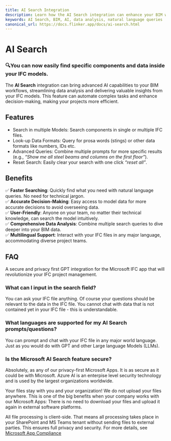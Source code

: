 ```yaml
---
title: AI Search Integration
description: Learn how the AI Search integration can enhance your BIM workflows with advanced AI capabilities.
keywords: AI Search, BIM, AI, data analysis, natural language queries
canonical_url: https://docs.flinker.app/docs/ai-search.html
---
```



# AI Search 

### 🔍You can now easily find specific components and data inside your IFC models. 

The **AI Search** integration can bring advanced AI capabilities to your BIM workflows, streamlining data analysis and delivering valuable insights from your IFC models. This feature can automate complex tasks and enhance decision-making, making your projects more efficient. 

<!-- ### Sample questions in natural language:

-*“How many steel beams are in the model?”*<br>
-*“Show me all windows on the second floor.”*<br>
-*“What’s the total area of the walls?”*<br> -->

## Features

* Search in multiple Models: Search components in single or multiple IFC files.
* Look-up Data Formats: Query for prosa words (stings) or other data formats like numbers, IDs etc.
* Advanced Queries: Combine multiple prompts for more specific results (e.g., *“Show me all steel beams and columns on the first floor”*).
* Reset Search: Easily clear your search with one click *“reset all”*.

## Benefits

✅ **Faster Searching**: Quickly find what you need with natural language queries. No need for technical jargon.<br>
✅ **Accurate Decision-Making**: Easy access to model data for more accurate decisions to avoid overseeing data.<br>
✅ **User-Friendly**: Anyone on your team, no matter their technical knowledge, can search the model intuitively.<br>
✅ **Comprehensive Data Analysis**: Combine multiple search queries to dive deeper into your BIM data.<br>
✅ **Multilingual Support**: Interact with your IFC files in any major language, accommodating diverse project teams.<br>

## FAQ 

A secure and privacy first GPT integration for the Microsoft IFC app that will revolutionize your IFC project management.

### What can I input in the search field?

You can ask your IFC file anything. Of course your questions should be relevant to the data in the IFC file. You cannot chat with data that is not contained yet in your IFC file - this is understandable.

### What languages are supported for my AI Search prompts/questions?

You can prompt and chat with your IFC file in any major world language. Just as you would do with GPT and other Large language Models (LLMs).

### Is the Microsoft AI Search feature secure?

Absolutely, as any of our privacy-first Microsoft Apps. It is as secure as it could be with Microsoft. Azure AI is an enterpise level security technology and is used by the largest organizations worldwide. 

Your files stay with you and your organization! We do not upload your files anywhere. This is one of the big benefits when your company works with our Microsoft Apps: There is no need to download your files and upload it again in external software platforms.

All file processing is client-side. That means all processing takes place in your SharePoint and MS Teams tenant without sending files to external parties. This ensures full privacy and security. For more details, see [Microsoft App Compliance](https://learn.microsoft.com/en-us/microsoft-365-app-certification/teams/flinker-gmbh-open-ifc-viewer?pivots=general)